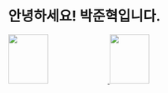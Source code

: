 # 안녕하세요! 박준혁입니다.
  <a href="https://github.com/devxb/gitanimals">
    <img src="https://render.gitanimals.org/lines/jpark0506?pet-id=654151523447205032" width="40%" height="100"/> <img src="https://render.gitanimals.org/lines/jpark0506?pet-id=658634835079322797" width="40%" height="100"/>
  </a>
</div>
